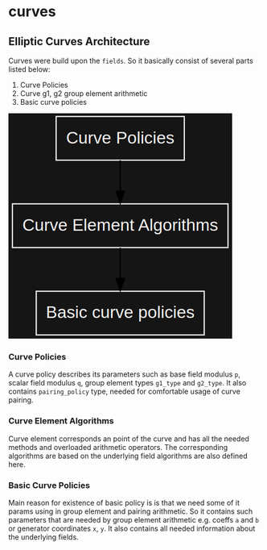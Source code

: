 # curves

## Elliptic Curves Architecture  <a href="#curves_architecture" id="curves_architecture"></a>

Curves were build upon the `fields`. So it basically consist of several parts listed below:

1. Curve Policies
2. Curve g1, g2 group element arithmetic
3. Basic curve policies

![](<../../../../.gitbook/assets/image (3) (1).png>)

### Curve Policies <a href="#curve_policies" id="curve_policies"></a>

A curve policy describes its parameters such as base field modulus `p`, scalar field modulus `q`, group element types `g1_type` and `g2_type`. It also contains `pairing_policy` type, needed for comfortable usage of curve pairing.

### Curve Element Algorithms <a href="#curve_element_algorithms" id="curve_element_algorithms"></a>

Curve element corresponds an point of the curve and has all the needed methods and overloaded arithmetic operators. The corresponding algorithms are based on the underlying field algorithms are also defined here.

### Basic Curve Policies  <a href="#basic_curve_policies" id="basic_curve_policies"></a>

Main reason for existence of basic policy is is that we need some of it params using in group element and pairing arithmetic. So it contains such parameters that are needed by group element arithmetic e.g. coeffs `a` and `b` or generator coordinates `x`, `y`. It also contains all needed information about the underlying fields.
